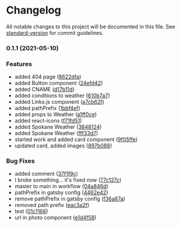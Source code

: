 # Changelog

All notable changes to this project will be documented in this file. See [standard-version](https://github.com/conventional-changelog/standard-version) for commit guidelines.

### 0.1.1 (2021-05-10)


### Features

* added 404 page ([8622dfa](https://github.com/gatsbyjs/gatsby-starter-default/commit/8622dfae72fc90882da3990bfc26d30d45fb94df))
* added Button component ([24efd42](https://github.com/gatsbyjs/gatsby-starter-default/commit/24efd4207e1a1f121c3895566c2438d3b0ebe228))
* added CNAME ([d17b11d](https://github.com/gatsbyjs/gatsby-starter-default/commit/d17b11d0f531021466c4f189f6bc63ba59b3d5f0))
* added conditions to weather ([610b7a7](https://github.com/gatsbyjs/gatsby-starter-default/commit/610b7a77480a17b018c39f943d9a56a657e8eb7e))
* added Links.js component ([a7cb62f](https://github.com/gatsbyjs/gatsby-starter-default/commit/a7cb62f9645769095768c1f139ac2a14fcbb7e99))
* added pathPrefix ([1bbf4ef](https://github.com/gatsbyjs/gatsby-starter-default/commit/1bbf4ef2068034a573915a66cbe1d490d9a5f650))
* added props to Weather ([a1ff0ce](https://github.com/gatsbyjs/gatsby-starter-default/commit/a1ff0ce7115a614a8af92c2ec5fb5a753f1684cf))
* added react-icons ([f71fd51](https://github.com/gatsbyjs/gatsby-starter-default/commit/f71fd5103ce5ecd58d47558a918da171ae6ef407))
* added Spokane Weather ([3848124](https://github.com/gatsbyjs/gatsby-starter-default/commit/3848124c32985610994ce52aee2693b255936930))
* added Spokane Weather ([fff33d7](https://github.com/gatsbyjs/gatsby-starter-default/commit/fff33d743f7c54b9ccb012fcc844fadb3c6c6a06))
* started work and added card component ([9f05ffe](https://github.com/gatsbyjs/gatsby-starter-default/commit/9f05ffe35bb9d60cc5debdfa9f9b9434c70e0655))
* updated card, added images ([897b088](https://github.com/gatsbyjs/gatsby-starter-default/commit/897b0889d854558282be535515ad9678ee2f6df4))


### Bug Fixes

* added comment ([37f1f9c](https://github.com/gatsbyjs/gatsby-starter-default/commit/37f1f9c6ada6c7f0e92e22d40f84b17659295b57))
* I broke something... it's fixed now ([77c127c](https://github.com/gatsbyjs/gatsby-starter-default/commit/77c127c7b49b69efbe42dc38db86258891c7bcc4))
* master to main in workflow ([04a846d](https://github.com/gatsbyjs/gatsby-starter-default/commit/04a846d8ee6fc8159ba3c2d08bfd1de5216f5d1e))
* pathPrefix in gatsby config ([4462e42](https://github.com/gatsbyjs/gatsby-starter-default/commit/4462e42745af124955aac607f678e58efeca9b12))
* remove pathPrefix in gatsby config ([f36a87a](https://github.com/gatsbyjs/gatsby-starter-default/commit/f36a87a2e9950e36bd8d9b2ff6be24c0fe818499))
* removed path prefix ([eac3a2f](https://github.com/gatsbyjs/gatsby-starter-default/commit/eac3a2ff88683902ca83818dc08a48256445ff0a))
* test ([01c1166](https://github.com/gatsbyjs/gatsby-starter-default/commit/01c11665fbe22a539061ef77f75d8899e79ccd5b))
* url in photo component ([e1d4f58](https://github.com/gatsbyjs/gatsby-starter-default/commit/e1d4f5881648a37fb0ab4aab1ddc5c40258dbf05))

